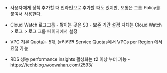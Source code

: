 - 사용자에게 정책 추가할 때 인라인으로 추가할 때도 있지만, 보통은 그룹 Policy를 붙여서 사용한다.

- Cloud Watch 로그그룹 - 쌓이는 곳은 S3 - 보존 기간 설정 자체는 Cloud Watch > 로그 > 로그 그룹 페이지에서 설정 

- VPC 기본 Quota는 5개, 늘리려면 Service Quotas에서 VPCs per Region 에서 요청 가능

- RDS 성능 performance insights 활성화는 t2 이상 부터 가능 - https://techblog.woowahan.com/2593/
<!--stackedit_data:
eyJoaXN0b3J5IjpbMTYzMDY5MDgxNSwxOTQyMTM2MDUzXX0=
-->